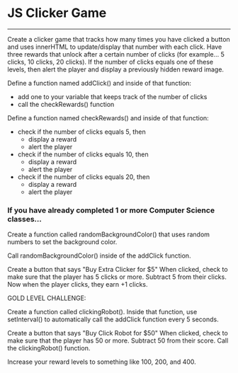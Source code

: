 # JS Clicker Game
---
Create a clicker game that tracks how many times you have clicked a button and uses innerHTML to update/display that number with each click. Have three rewards that unlock after a certain number of clicks (for example... 5 clicks, 10 clicks, 20 clicks). If the number of clicks equals one of these levels, then alert the player and display a previously hidden reward image.

Define a function named addClick() and inside of that function:

  - add one to your variable that keeps track of the number of clicks
  - call the checkRewards() function

Define a function named checkRewards() and inside of that function:

  - check if the number of clicks equals 5, then
      - display a reward
      - alert the player
  - check if the number of clicks equals 10, then
      - display a reward
      - alert the player
  - check if the number of clicks equals 20, then
      - display a reward
      - alert the player

### If you have already completed 1 or more Computer Science classes...

Create a function called randomBackgroundColor() that uses random numbers to set the background color.

Call randomBackgroundColor() inside of the addClick function.

Create a button that says "Buy Extra Clicker for $5"  When clicked, check to make sure that the player has 5 clicks or more. Subtract 5 from their clicks. Now when the player clicks, they earn +1 clicks.

GOLD LEVEL CHALLENGE:

Create a function called clickingRobot(). Inside that function, use setInterval() to automatically call the addClick function every 5 seconds.

Create a button that says "Buy Click Robot for $50"  When clicked, check to make sure that the player has 50 or more. Subtract 50 from their score. Call the clickingRobot() function.

Increase your reward levels to something like 100, 200, and 400.